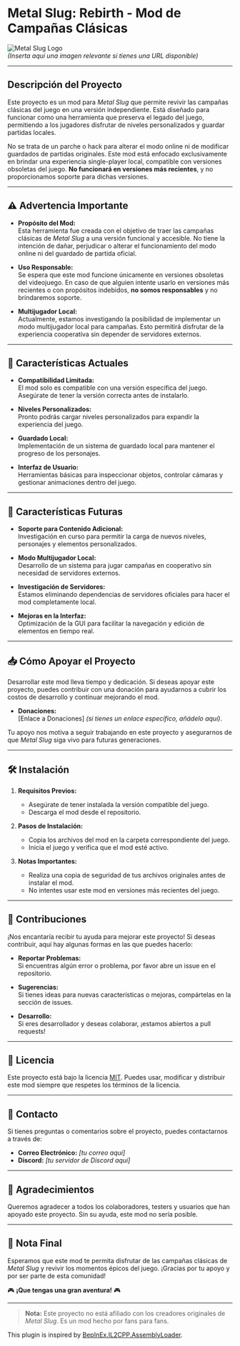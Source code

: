 # **Metal Slug: Rebirth - Mod de Campañas Clásicas**

![Metal Slug Logo](https://via.placeholder.com/800x200)  
*(Inserta aquí una imagen relevante si tienes una URL disponible)*

---

## **Descripción del Proyecto**

Este proyecto es un mod para *Metal Slug* que permite revivir las campañas clásicas del juego en una versión independiente. Está diseñado para funcionar como una herramienta que preserva el legado del juego, permitiendo a los jugadores disfrutar de niveles personalizados y guardar partidas locales.

No se trata de un parche o hack para alterar el modo online ni de modificar guardados de partidas originales. Este mod está enfocado exclusivamente en brindar una experiencia single-player local, compatible con versiones obsoletas del juego. **No funcionará en versiones más recientes**, y no proporcionamos soporte para dichas versiones.

---

## **⚠️ Advertencia Importante**

- **Propósito del Mod:**  
  Esta herramienta fue creada con el objetivo de traer las campañas clásicas de *Metal Slug* a una versión funcional y accesible. No tiene la intención de dañar, perjudicar o alterar el funcionamiento del modo online ni del guardado de partida oficial.

- **Uso Responsable:**  
  Se espera que este mod funcione únicamente en versiones obsoletas del videojuego. En caso de que alguien intente usarlo en versiones más recientes o con propósitos indebidos, **no somos responsables** y no brindaremos soporte.

- **Multijugador Local:**  
  Actualmente, estamos investigando la posibilidad de implementar un modo multijugador local para campañas. Esto permitirá disfrutar de la experiencia cooperativa sin depender de servidores externos.

---

## **🌟 Características Actuales**

- **Compatibilidad Limitada:**  
  El mod solo es compatible con una versión específica del juego. Asegúrate de tener la versión correcta antes de instalarlo.

- **Niveles Personalizados:**  
  Pronto podrás cargar niveles personalizados para expandir la experiencia del juego.

- **Guardado Local:**  
  Implementación de un sistema de guardado local para mantener el progreso de los personajes.

- **Interfaz de Usuario:**  
  Herramientas básicas para inspeccionar objetos, controlar cámaras y gestionar animaciones dentro del juego.

---

## **🚀 Características Futuras**

- **Soporte para Contenido Adicional:**  
  Investigación en curso para permitir la carga de nuevos niveles, personajes y elementos personalizados.

- **Modo Multijugador Local:**  
  Desarrollo de un sistema para jugar campañas en cooperativo sin necesidad de servidores externos.

- **Investigación de Servidores:**  
  Estamos eliminando dependencias de servidores oficiales para hacer el mod completamente local.

- **Mejoras en la Interfaz:**  
  Optimización de la GUI para facilitar la navegación y edición de elementos en tiempo real.

---

## **📥 Cómo Apoyar el Proyecto**

Desarrollar este mod lleva tiempo y dedicación. Si deseas apoyar este proyecto, puedes contribuir con una donación para ayudarnos a cubrir los costos de desarrollo y continuar mejorando el mod.

- **Donaciones:**  
  [Enlace a Donaciones] *(si tienes un enlace específico, añádelo aquí)*.

Tu apoyo nos motiva a seguir trabajando en este proyecto y asegurarnos de que *Metal Slug* siga vivo para futuras generaciones.

---

## **🛠️ Instalación**

1. **Requisitos Previos:**  
   - Asegúrate de tener instalada la versión compatible del juego.
   - Descarga el mod desde el repositorio.

2. **Pasos de Instalación:**  
   - Copia los archivos del mod en la carpeta correspondiente del juego.
   - Inicia el juego y verifica que el mod esté activo.

3. **Notas Importantes:**  
   - Realiza una copia de seguridad de tus archivos originales antes de instalar el mod.
   - No intentes usar este mod en versiones más recientes del juego.

---

## **🤝 Contribuciones**

¡Nos encantaría recibir tu ayuda para mejorar este proyecto! Si deseas contribuir, aquí hay algunas formas en las que puedes hacerlo:

- **Reportar Problemas:**  
  Si encuentras algún error o problema, por favor abre un issue en el repositorio.

- **Sugerencias:**  
  Si tienes ideas para nuevas características o mejoras, compártelas en la sección de issues.

- **Desarrollo:**  
  Si eres desarrollador y deseas colaborar, ¡estamos abiertos a pull requests!

---

## 📜 Licencia

Este proyecto está bajo la licencia [MIT](LICENSE). Puedes usar, modificar y distribuir este mod siempre que respetes los términos de la licencia.

---

## 📧 Contacto

Si tienes preguntas o comentarios sobre el proyecto, puedes contactarnos a través de:

- **Correo Electrónico:** *[tu correo aquí]*  
- **Discord:** *[tu servidor de Discord aquí]*  

---

## 🙏 Agradecimientos

Queremos agradecer a todos los colaboradores, testers y usuarios que han apoyado este proyecto. Sin su ayuda, este mod no sería posible.

---

## 🌟 Nota Final

Esperamos que este mod te permita disfrutar de las campañas clásicas de *Metal Slug* y revivir los momentos épicos del juego. ¡Gracias por tu apoyo y por ser parte de esta comunidad!

🎮 **¡Que tengas una gran aventura!** 🎮

---

> **Nota:** Este proyecto no está afiliado con los creadores originales de *Metal Slug*. Es un mod hecho por fans para fans.



This plugin is inspired by [BepInEx.IL2CPP.AssemblyLoader](https://github.com/zongjingyao/BepInEx.IL2CPP.AssemblyLoader).
